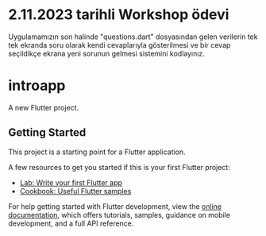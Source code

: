 # 2.11.2023 tarihli Workshop ödevi

Uygulamamızın son halinde "questions.dart" dosyasından gelen verilerin tek tek ekranda soru olarak kendi cevaplarıyla gösterilmesi ve bir cevap seçildikçe ekrana yeni sorunun gelmesi sistemini kodlayınız.

# introapp

A new Flutter project.

## Getting Started

This project is a starting point for a Flutter application.

A few resources to get you started if this is your first Flutter project:

- [Lab: Write your first Flutter app](https://docs.flutter.dev/get-started/codelab)
- [Cookbook: Useful Flutter samples](https://docs.flutter.dev/cookbook)

For help getting started with Flutter development, view the
[online documentation](https://docs.flutter.dev/), which offers tutorials,
samples, guidance on mobile development, and a full API reference.
